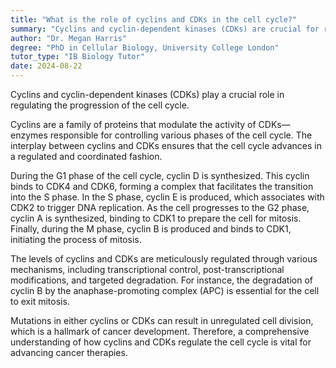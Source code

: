 ```yaml
---
title: "What is the role of cyclins and CDKs in the cell cycle?"
summary: "Cyclins and cyclin-dependent kinases (CDKs) are crucial for regulating the cell cycle's progression, ensuring proper timing and coordination of cellular events during division."
author: "Dr. Megan Harris"
degree: "PhD in Cellular Biology, University College London"
tutor_type: "IB Biology Tutor"
date: 2024-08-22
---
```


Cyclins and cyclin-dependent kinases (CDKs) play a crucial role in regulating the progression of the cell cycle.

Cyclins are a family of proteins that modulate the activity of CDKs—enzymes responsible for controlling various phases of the cell cycle. The interplay between cyclins and CDKs ensures that the cell cycle advances in a regulated and coordinated fashion.

During the G1 phase of the cell cycle, cyclin D is synthesized. This cyclin binds to CDK4 and CDK6, forming a complex that facilitates the transition into the S phase. In the S phase, cyclin E is produced, which associates with CDK2 to trigger DNA replication. As the cell progresses to the G2 phase, cyclin A is synthesized, binding to CDK1 to prepare the cell for mitosis. Finally, during the M phase, cyclin B is produced and binds to CDK1, initiating the process of mitosis.

The levels of cyclins and CDKs are meticulously regulated through various mechanisms, including transcriptional control, post-transcriptional modifications, and targeted degradation. For instance, the degradation of cyclin B by the anaphase-promoting complex (APC) is essential for the cell to exit mitosis.

Mutations in either cyclins or CDKs can result in unregulated cell division, which is a hallmark of cancer development. Therefore, a comprehensive understanding of how cyclins and CDKs regulate the cell cycle is vital for advancing cancer therapies.
    